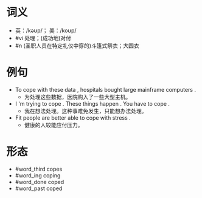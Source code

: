# 词义
- 英：/kəʊp/； 美：/koʊp/
- #vi 处理；(成功地)对付
- #n (圣职人员在特定礼仪中穿的)斗篷式祭衣；大圆衣
# 例句
- To cope with these data , hospitals bought large mainframe computers .
	- 为处理这些数据，医院购入了一些大型主机。
- I 'm trying to cope . These things happen . You have to cope .
	- 我在想法处理。这种事难免发生，只能想办法处理。
- Fit people are better able to cope with stress .
	- 健康的人较能应付压力。
# 形态
- #word_third copes
- #word_ing coping
- #word_done coped
- #word_past coped
